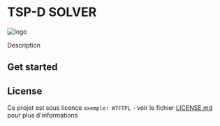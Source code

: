 # TSP-D SOLVER

![logo](https://github.com/thuillierowein/tspd-solver/blob/master/logo/Logo%2B.png)

Description

## Get started


## License

Ce projet est sous licence ``exemple: WTFTPL`` - voir le fichier [LICENSE.md](LICENSE.md) pour plus d'informations


